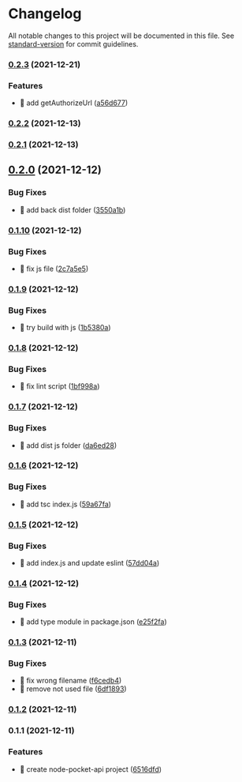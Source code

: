 # Changelog

All notable changes to this project will be documented in this file. See [standard-version](https://github.com/conventional-changelog/standard-version) for commit guidelines.

### [0.2.3](https://github.com/yeukfei02/node-pocket-api/compare/v0.2.2...v0.2.3) (2021-12-21)


### Features

* 🎸 add getAuthorizeUrl ([a56d677](https://github.com/yeukfei02/node-pocket-api/commit/a56d677bc1592b8f6290fe757a27b9b6e59f1169))

### [0.2.2](https://github.com/yeukfei02/node-pocket-api/compare/v0.2.1...v0.2.2) (2021-12-13)

### [0.2.1](https://github.com/yeukfei02/node-pocket-api/compare/v0.2.0...v0.2.1) (2021-12-13)

## [0.2.0](https://github.com/yeukfei02/node-pocket-api/compare/v0.1.10...v0.2.0) (2021-12-12)


### Bug Fixes

* 🐛 add back dist folder ([3550a1b](https://github.com/yeukfei02/node-pocket-api/commit/3550a1bb832482a8efbb14318e96b7fb6c23a798))

### [0.1.10](https://github.com/yeukfei02/node-pocket-api/compare/v0.1.9...v0.1.10) (2021-12-12)


### Bug Fixes

* 🐛 fix js file ([2c7a5e5](https://github.com/yeukfei02/node-pocket-api/commit/2c7a5e53b69d8aabc837431b179abf3fe81e35e6))

### [0.1.9](https://github.com/yeukfei02/node-pocket-api/compare/v0.1.8...v0.1.9) (2021-12-12)


### Bug Fixes

* 🐛 try build with js ([1b5380a](https://github.com/yeukfei02/node-pocket-api/commit/1b5380ae086b4f676151ac48c3d339c734192437))

### [0.1.8](https://github.com/yeukfei02/node-pocket-api/compare/v0.1.7...v0.1.8) (2021-12-12)


### Bug Fixes

* 🐛 fix lint script ([1bf998a](https://github.com/yeukfei02/node-pocket-api/commit/1bf998a56001c328dc6d8d35614af4c46d87c301))

### [0.1.7](https://github.com/yeukfei02/node-pocket-api/compare/v0.1.6...v0.1.7) (2021-12-12)


### Bug Fixes

* 🐛 add dist js folder ([da6ed28](https://github.com/yeukfei02/node-pocket-api/commit/da6ed28c994b53b54ccabe70eb6b29f772aa75b2))

### [0.1.6](https://github.com/yeukfei02/node-pocket-api/compare/v0.1.5...v0.1.6) (2021-12-12)


### Bug Fixes

* 🐛 add tsc index.js ([59a67fa](https://github.com/yeukfei02/node-pocket-api/commit/59a67fab13a4a1f09b9b1974384bd7889c78a46c))

### [0.1.5](https://github.com/yeukfei02/node-pocket-api/compare/v0.1.4...v0.1.5) (2021-12-12)


### Bug Fixes

* 🐛 add index.js and update eslint ([57dd04a](https://github.com/yeukfei02/node-pocket-api/commit/57dd04a0bcdccbc645bea16adc88bc3cbd588ce1))

### [0.1.4](https://github.com/yeukfei02/node-pocket-api/compare/v0.1.3...v0.1.4) (2021-12-12)


### Bug Fixes

* 🐛 add type module in package.json ([e25f2fa](https://github.com/yeukfei02/node-pocket-api/commit/e25f2fa10a4640591f3f6d2d2cbf8140ac6dcdc6))

### [0.1.3](https://github.com/yeukfei02/node-pocket-api/compare/v0.1.2...v0.1.3) (2021-12-11)


### Bug Fixes

* 🐛 fix wrong filename ([f6cedb4](https://github.com/yeukfei02/node-pocket-api/commit/f6cedb4db2e062125fbb15ff9f12c64b53ff7052))
* 🐛 remove not used file ([6df1893](https://github.com/yeukfei02/node-pocket-api/commit/6df1893c141b59b5500d4a9634929367a8b865e2))

### [0.1.2](https://github.com/yeukfei02/node-pocket-api/compare/v0.1.1...v0.1.2) (2021-12-11)

### 0.1.1 (2021-12-11)


### Features

* 🎸 create node-pocket-api project ([6516dfd](https://github.com/yeukfei02/node-pocket-api/commit/6516dfd7baee875fac12372cda1c7a58861d4f00))
